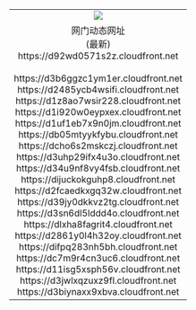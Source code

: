 ﻿<table>
  <tr></tr>
  <tr><td colspan=2 align=center><img src="https://d92wd0571s2z.cloudfront.net/Up/oGate.jpg" /></td></tr>
  <tr><td colspan=2 align=center>网门动态网址<br/>(最新)
<br>https://d92wd0571s2z.cloudfront.net
<br/>
<br>https://d3b6ggzc1ym1er.cloudfront.net
<br>https://d2485ycb4wsifi.cloudfront.net
<br>https://d1z8ao7wsir228.cloudfront.net
<br>https://d1i920w0eypxex.cloudfront.net
<br>https://d1uf1eb7x9n0jm.cloudfront.net
<br>https://db05mtyykfybu.cloudfront.net
<br>https://dcho6s2mskczj.cloudfront.net
<br>https://d3uhp29ifx4u3o.cloudfront.net
<br>https://d34u9nf8vy4fsb.cloudfront.net
<br>https://dijuckokguhp8.cloudfront.net
<br>https://d2fcaedkxgq32w.cloudfront.net
<br>https://d39jy0dkkvz2tg.cloudfront.net
<br>https://d3sn6dl5lddd4o.cloudfront.net
<br>https://dlxha8fagrit4.cloudfront.net
<br>https://d2861y0l4h32oy.cloudfront.net
<br>https://difpq283nh5bh.cloudfront.net
<br>https://dc7m9r4cn3uc6.cloudfront.net
<br>https://d11isg5xsph56v.cloudfront.net
<br>https://d3jwlxqzuxz9fl.cloudfront.net
<br>https://d3biynaxx9xbva.cloudfront.net
    </td>
  </tr>
</table>
